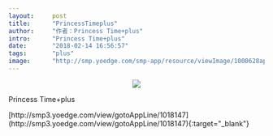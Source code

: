 ```yaml
---
layout:     post
title:      "PrincessTimeplus"
author:     "作者：Princess Time+plus"
intro:      "Princess Time+plus"
date:       "2018-02-14 16:56:57"
tags:       "plus"
image:      "http://smp.yoedge.com/smp-app/resource/viewImage/1000628appline.png"
---
```

<div style="text-align: center">
<p><img src="http://smp.yoedge.com/smp-app/resource/viewImage/1000628appline.png"/></p>
</div>
<p class="post-meta">
<span>Princess Time+plus</span>
</p>
[http://smp3.yoedge.com/view/gotoAppLine/1018147](http://smp3.yoedge.com/view/gotoAppLine/1018147){:target="_blank"}



